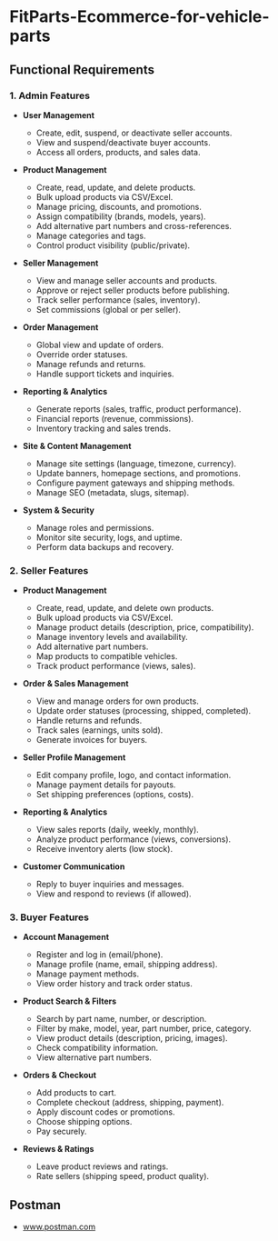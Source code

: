 # FitParts-Ecommerce-for-vehicle-parts
## Functional Requirements

### 1. Admin Features

- **User Management**
    - Create, edit, suspend, or deactivate seller accounts.
    - View and suspend/deactivate buyer accounts.
    - Access all orders, products, and sales data.

- **Product Management**
    - Create, read, update, and delete products.
    - Bulk upload products via CSV/Excel.
    - Manage pricing, discounts, and promotions.
    - Assign compatibility (brands, models, years).
    - Add alternative part numbers and cross-references.
    - Manage categories and tags.
    - Control product visibility (public/private).

- **Seller Management**
    - View and manage seller accounts and products.
    - Approve or reject seller products before publishing.
    - Track seller performance (sales, inventory).
    - Set commissions (global or per seller).

- **Order Management**
    - Global view and update of orders.
    - Override order statuses.
    - Manage refunds and returns.
    - Handle support tickets and inquiries.

- **Reporting & Analytics**
    - Generate reports (sales, traffic, product performance).
    - Financial reports (revenue, commissions).
    - Inventory tracking and sales trends.

- **Site & Content Management**
    - Manage site settings (language, timezone, currency).
    - Update banners, homepage sections, and promotions.
    - Configure payment gateways and shipping methods.
    - Manage SEO (metadata, slugs, sitemap).

- **System & Security**
    - Manage roles and permissions.
    - Monitor site security, logs, and uptime.
    - Perform data backups and recovery.

### 2. Seller Features

- **Product Management**
    - Create, read, update, and delete own products.
    - Bulk upload products via CSV/Excel.
    - Manage product details (description, price, compatibility).
    - Manage inventory levels and availability.
    - Add alternative part numbers.
    - Map products to compatible vehicles.
    - Track product performance (views, sales).

- **Order & Sales Management**
    - View and manage orders for own products.
    - Update order statuses (processing, shipped, completed).
    - Handle returns and refunds.
    - Track sales (earnings, units sold).
    - Generate invoices for buyers.

- **Seller Profile Management**
    - Edit company profile, logo, and contact information.
    - Manage payment details for payouts.
    - Set shipping preferences (options, costs).

- **Reporting & Analytics**
    - View sales reports (daily, weekly, monthly).
    - Analyze product performance (views, conversions).
    - Receive inventory alerts (low stock).

- **Customer Communication**
    - Reply to buyer inquiries and messages.
    - View and respond to reviews (if allowed).

### 3. Buyer Features

- **Account Management**
    - Register and log in (email/phone).
    - Manage profile (name, email, shipping address).
    - Manage payment methods.
    - View order history and track order status.

- **Product Search & Filters**
    - Search by part name, number, or description.
    - Filter by make, model, year, part number, price, category.
    - View product details (description, pricing, images).
    - Check compatibility information.
    - View alternative part numbers.

- **Orders & Checkout**
    - Add products to cart.
    - Complete checkout (address, shipping, payment).
    - Apply discount codes or promotions.
    - Choose shipping options.
    - Pay securely.

- **Reviews & Ratings**
    - Leave product reviews and ratings.
    - Rate sellers (shipping speed, product quality).


## Postman
- www.postman.com